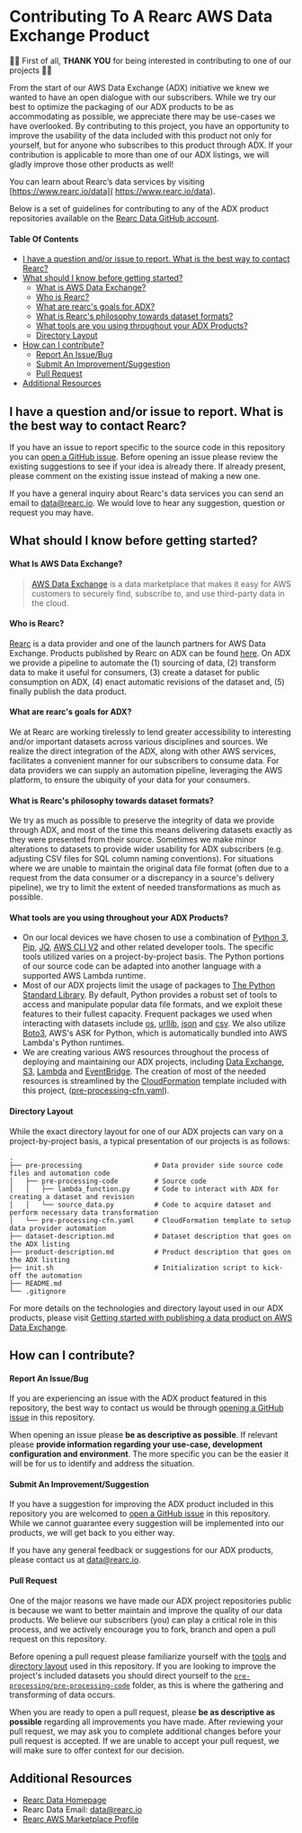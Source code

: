 # Contributing To A Rearc AWS Data Exchange Product

🎉🥳 First of all, **THANK YOU** for being interested in contributing to one of our projects 🎉🥳

From the start of our AWS Data Exchange (ADX) initiative we knew we wanted to have an open dialogue with our subscribers. While we try our best to optimize the packaging of our ADX products to be as accommodating as possible, we appreciate there may be use-cases we have overlooked. By contributing to this project, you have an opportunity to improve the usability of the data included with this product not only for yourself, but for anyone who subscribes to this product through ADX. If your contribution is applicable to more than one of our ADX listings, we will gladly improve those other products as well!

You can learn about Rearc’s data services by visiting [https://www.rearc.io/data]( https://www.rearc.io/data).

Below is a set of guidelines for contributing to any of the ADX product repositories available on the [Rearc Data GitHub account](https://github.com/rearc-data).

#### Table Of Contents
- [I have a question and/or issue to report. What is the best way to contact Rearc?](#i-have-a-question-andor-issue-to-report-what-is-the-best-way-to-contact-rearc)
- [What should I know before getting started?](#what-should-i-know-before-getting-started)
  * [What is AWS Data Exchange?](#what-is-aws-data-exchange)
  * [Who is Rearc?](#who-is-rearc)
  * [What are rearc's goals for ADX?](#what-are-rearcs-goals-for-adx)
  * [What is Rearc's philosophy towards dataset formats?](#what-is-rearcs-philosophy-towards-dataset-formats)
  * [What tools are you using throughout your ADX Products?](#what-tools-are-you-using-throughout-your-adx-products)
  * [Directory Layout](#directory-layout)
- [How can I contribute?](#how-can-i-contribute)
  * [Report An Issue/Bug](#report-an-issuebug)
  * [Submit An Improvement/Suggestion](#submit-an-improvementsuggestion)
  * [Pull Request](#pull-request)
- [Additional Resources](#additional-resources)

## I have a question and/or issue to report. What is the best way to contact Rearc?
If you have an issue to report specific to the source code in this repository you can [open a GitHub issue](https://github.com/rearc-data/publish-a-data-product-on-aws-data-exchange/issues). Before opening an issue please review the existing suggestions to see if your idea is already there. If already present, please comment on the existing issue instead of making a new one.

If you have a general inquiry about Rearc's data services you can send an email to data@rearc.io. We would love to hear any suggestion, question or request you may have. 

## What should I know before getting started?

#### What Is AWS Data Exchange?
> [AWS Data Exchange](https://aws.amazon.com/data-exchange/) is a data marketplace that makes it easy for AWS customers to securely find, subscribe to, and use third-party data in the cloud.

#### Who is Rearc?
[Rearc](https://www.rearc.io) is a data provider and one of the launch partners for AWS Data Exchange. Products published by Rearc on ADX can be found [here](https://aws.amazon.com/marketplace/seller-profile?id=a8a86da2-b2d1-4fae-992d-03494e90590b). On ADX we provide a pipeline to automate the (1) sourcing of data, (2) transform data to make it useful for consumers, (3) create a dataset for public consumption on ADX, (4) enact automatic revisions of the dataset and, (5) finally publish the data product.

#### What are rearc's goals for ADX?
We at Rearc are working tirelessly to lend greater accessibility to interesting and/or important datasets across various disciplines and sources. We realize the direct integration of the ADX, along with other AWS services, facilitates a convenient manner for our subscribers to consume data. For data providers we can supply an automation pipeline, leveraging the AWS platform, to ensure the ubiquity of your data for your consumers.

#### What is Rearc's philosophy towards dataset formats?
We try as much as possible to preserve the integrity of data we provide through ADX, and most of the time this means delivering datasets exactly as they were presented from their source. Sometimes we make minor alterations to datasets to provide wider usability for ADX subscribers (e.g. adjusting CSV files for SQL column naming conventions). For situations where we are unable to maintain the original data file format (often due to a request from the data consumer or a discrepancy in a source's delivery pipeline), we try to limit the extent of needed transformations as much as possible.

#### What tools are you using throughout your ADX Products?
- On our local devices we have chosen to use a combination of [Python 3](https://www.python.org), [Pip](https://pypi.org/project/pip/), [JQ](https://stedolan.github.io/jq/), [AWS CLI V2](https://aws.amazon.com/cli/) and other related developer tools. The specific tools utilized varies on a project-by-project basis. The Python portions of our source code can be adapted into another language with a supported AWS Lambda runtime.
- Most of our ADX projects limit the usage of packages to [The Python Standard Library](https://docs.python.org/3.7/library/index.html). By default, Python provides a robust set of tools to access and manipulate popular data file formats, and we exploit these features to their fullest capacity. Frequent packages we used when interacting with datasets include [os](https://docs.python.org/3.7/library/os.html), [urllib](https://docs.python.org/3.7/library/urllib.html), [json](https://docs.python.org/3.7/library/json.html) and [csv](https://docs.python.org/3.7/library/csv.html). We also utilize [Boto3](https://boto3.amazonaws.com/v1/documentation/api/latest/index.html), AWS's ASK for Python, which is automatically bundled into AWS Lambda's Python runtimes.
- We are creating various AWS resources throughout the process of deploying and maintaining our ADX projects, including [Data Exchange](https://docs.aws.amazon.com/data-exchange/), [S3](https://docs.aws.amazon.com/s3/), [Lambda](https://docs.aws.amazon.com/lambda/) and [EventBridge](https://docs.aws.amazon.com/eventbridge/). The creation of most of the needed resources is streamlined by the [CloudFormation](https://docs.aws.amazon.com/cloudformation/) template included with this project, ([pre-processing-cfn.yaml](./pre-processing/pre-processing-cfn.yaml)).

#### Directory Layout
While the exact directory layout for one of our ADX projects can vary on a project-by-project basis, a typical presentation of our projects is as follows:
```
.
├── pre-processing                  # Data provider side source code files and automation code
│   ├── pre-processing-code         # Source code
│   │   ├── lambda_function.py      # Code to interact with ADX for creating a dataset and revision
│   │   └── source_data.py          # Code to acquire dataset and perform necessary data transformation
│   └── pre-processing-cfn.yaml     # CloudFormation template to setup data provider automation
├── dataset-description.md          # Dataset description that goes on the ADX listing
├── product-description.md          # Product description that goes on the ADX listing
├── init.sh                         # Initialization script to kick-off the automation
├── README.md
└── .gitignore
```
For more details on the technologies and directory layout used in our ADX products, please visit [Getting started with publishing a data product on AWS Data Exchange](https://github.com/rearc-data/publish-a-data-product-on-aws-data-exchange).

## How can I contribute?

#### Report An Issue/Bug
If you are experiencing an issue with the ADX product featured in this repository, the best way to contact us would be through [opening a GitHub issue](https://github.com/rearc-data/publish-a-data-product-on-aws-data-exchange/issues) in this repository.

When opening an issue please **be as descriptive as possible**. If relevant please **provide information regarding your use-case, development configuration and environment**. The more specific you can be the easier it will be for us to identify and address the situation.

#### Submit An Improvement/Suggestion
If you have a suggestion for improving the ADX product included in this repository you are welcomed to [open a GitHub issue](https://github.com/rearc-data/publish-a-data-product-on-aws-data-exchange/issues) in this repository. While we cannot guarantee every suggestion will be implemented into our products, we will get back to you either way.

If you have any general feedback or suggestions for our ADX products, please contact us at data@rearc.io.

#### Pull Request
One of the major reasons we have made our ADX project repositories public is because we want to better maintain and improve the quality of our data products. We believe our subscribers (you) can play a critical role in this process, and we actively encourage you to fork, branch and open a pull request on this repository. 

Before opening a pull request please familiarize yourself with the [tools](#what-tools-are-you-using-throughout-your-adx-products) and [directory layout](#directory-layout) used in this repository. If you are looking to improve the project's included datasets you should direct yourself to the [`pre-processing/pre-processing-code`](./pre-processing/pre-processing-code) folder, as this is where the gathering and transforming of data occurs.

When you are ready to open a pull request, please **be as descriptive as possible** regarding all improvements you have made. After reviewing your pull request, we may ask you to complete additional changes before your pull request is accepted. If we are unable to accept your pull request, we will make sure to offer context for our decision.

## Additional Resources
- [Rearc Data Homepage](https://www.rearc.io/data)
- Rearc Data Email: data@rearc.io
- [Rearc AWS Marketplace Profile](https://aws.amazon.com/marketplace/seller-profile?id=a8a86da2-b2d1-4fae-992d-03494e90590b)

